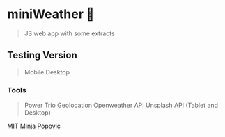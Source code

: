 # miniWeather 🌈

> JS web app with some extracts

## Testing Version

> Mobile
> Desktop

### Tools

> Power Trio
> Geolocation
> Openweather API
> Unsplash API (Tablet and Desktop)

MIT [ Minja Popovic ](https://github.com/minime89-maker)
